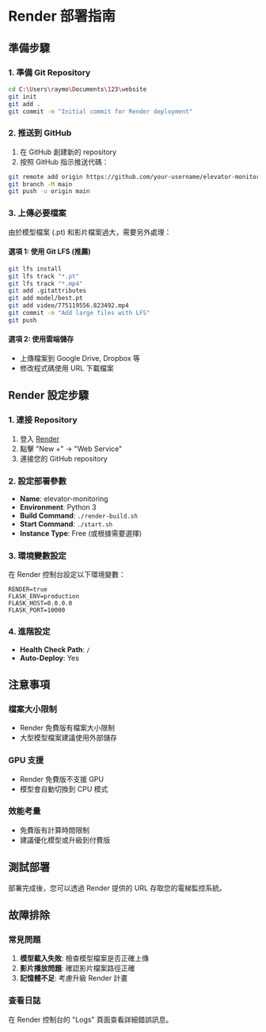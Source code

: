 # Render 部署指南

## 準備步驟

### 1. 準備 Git Repository
```bash
cd C:\Users\raymo\Documents\123\website
git init
git add .
git commit -m "Initial commit for Render deployment"
```

### 2. 推送到 GitHub
1. 在 GitHub 創建新的 repository
2. 按照 GitHub 指示推送代碼：
```bash
git remote add origin https://github.com/your-username/elevator-monitoring.git
git branch -M main
git push -u origin main
```

### 3. 上傳必要檔案
由於模型檔案 (.pt) 和影片檔案過大，需要另外處理：

#### 選項 1: 使用 Git LFS (推薦)
```bash
git lfs install
git lfs track "*.pt"
git lfs track "*.mp4"
git add .gitattributes
git add model/best.pt
git add video/775119556.823492.mp4
git commit -m "Add large files with LFS"
git push
```

#### 選項 2: 使用雲端儲存
- 上傳檔案到 Google Drive, Dropbox 等
- 修改程式碼使用 URL 下載檔案

## Render 設定步驟

### 1. 連接 Repository
1. 登入 [Render](https://render.com/)
2. 點擊 "New +" → "Web Service"
3. 連接您的 GitHub repository

### 2. 設定部署參數
- **Name**: elevator-monitoring
- **Environment**: Python 3
- **Build Command**: `./render-build.sh`
- **Start Command**: `./start.sh`
- **Instance Type**: Free (或根據需要選擇)

### 3. 環境變數設定
在 Render 控制台設定以下環境變數：
```
RENDER=true
FLASK_ENV=production
FLASK_HOST=0.0.0.0
FLASK_PORT=10000
```

### 4. 進階設定
- **Health Check Path**: `/`
- **Auto-Deploy**: Yes

## 注意事項

### 檔案大小限制
- Render 免費版有檔案大小限制
- 大型模型檔案建議使用外部儲存

### GPU 支援
- Render 免費版不支援 GPU
- 模型會自動切換到 CPU 模式

### 效能考量
- 免費版有計算時間限制
- 建議優化模型或升級到付費版

## 測試部署
部署完成後，您可以透過 Render 提供的 URL 存取您的電梯監控系統。

## 故障排除

### 常見問題
1. **模型載入失敗**: 檢查模型檔案是否正確上傳
2. **影片播放問題**: 確認影片檔案路徑正確
3. **記憶體不足**: 考慮升級 Render 計畫

### 查看日誌
在 Render 控制台的 "Logs" 頁面查看詳細錯誤訊息。
